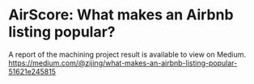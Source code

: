 # AirScore: What makes an Airbnb listing popular?
A report of the machining project result is available to view on Medium. 
https://medium.com/@zijing/what-makes-an-airbnb-listing-popular-51621e245815
